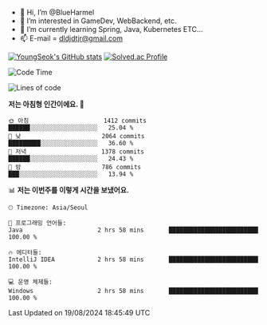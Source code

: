 - 👋 Hi, I’m @BlueHarmel
- 👀 I’m interested in GameDev, WebBackend, etc.
- 🌱 I’m currently learning Spring, Java, Kubernetes ETC...
- 📫 E-mail = dldjdtjr@gmail.com

[![YoungSeok's GitHub stats](https://github-readme-stats.vercel.app/api?username=BlueHarmel&show_icons=true&theme=transparent)](https://github.com/anuraghazra/github-readme-stats)
[![Solved.ac Profile](http://mazassumnida.wtf/api/v2/generate_badge?boj=dldjdtjr)](https://solved.ac/dldjdtjr/)

<!--START_SECTION:waka-->
![Code Time](http://img.shields.io/badge/Code%20Time-661%20hrs%2056%20mins-blue)

![Lines of code](https://img.shields.io/badge/%EC%A0%80%EB%8A%94%20%EC%97%AC%ED%83%9C%EA%B9%8C%EC%A7%80%20-46.4%20million%20%EC%A4%84%EC%9D%98%20%EC%BD%94%EB%93%9C%EB%A5%BC%20%EC%9E%91%EC%84%B1%ED%96%88%EC%96%B4%EC%9A%94.-blue)

**저는 아침형 인간이에요. 🐤** 

```text
🌞 아침                     1412 commits        ██████░░░░░░░░░░░░░░░░░░░   25.04 % 
🌆 낮　                     2064 commits        █████████░░░░░░░░░░░░░░░░   36.60 % 
🌃 저녁                     1378 commits        ██████░░░░░░░░░░░░░░░░░░░   24.43 % 
🌙 밤　                     786 commits         ███░░░░░░░░░░░░░░░░░░░░░░   13.94 % 
```


📊 **저는 이번주를 이렇게 시간을 보냈어요.** 

```text
🕑︎ Timezone: Asia/Seoul

💬 프로그래밍 언어들: 
Java                     2 hrs 58 mins       █████████████████████████   100.00 % 

🔥 에디터들: 
IntelliJ IDEA            2 hrs 58 mins       █████████████████████████   100.00 % 

💻 운영 체제들: 
Windows                  2 hrs 58 mins       █████████████████████████   100.00 % 
```


 Last Updated on 19/08/2024 18:45:49 UTC
<!--END_SECTION:waka-->
<!---
BlueHarmel/BlueHarmel is a ✨ special ✨ repository because its `README.md` (this file) appears on your GitHub profile.
You can click the Preview link to take a look at your changes.
--->

